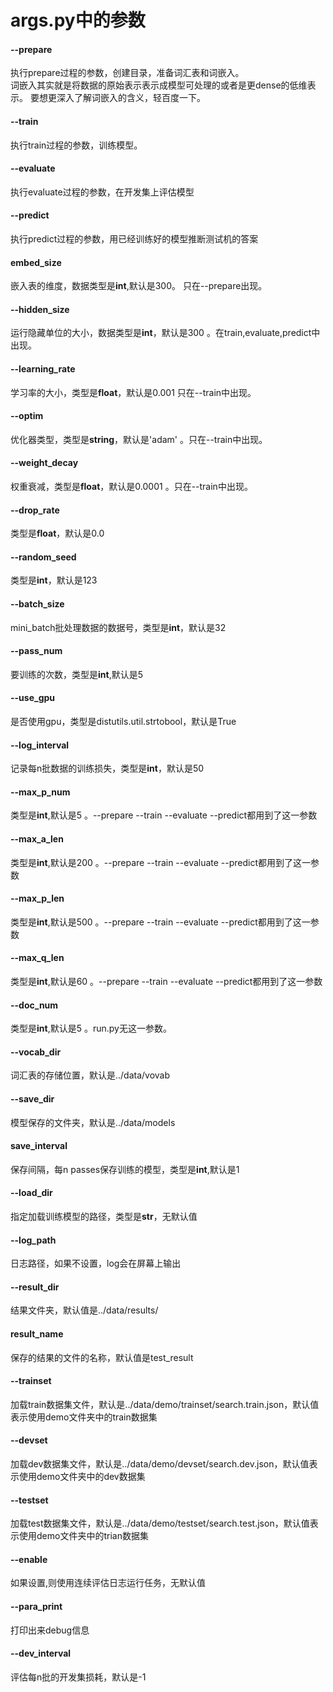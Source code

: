 # args.py中的参数  
#### --prepare    
执行prepare过程的参数，创建目录，准备词汇表和词嵌入。  
词嵌入其实就是将数据的原始表示表示成模型可处理的或者是更dense的低维表示。  要想更深入了解词嵌入的含义，轻百度一下。  
#### --train
执行train过程的参数，训练模型。  
#### --evaluate  
执行evaluate过程的参数，在开发集上评估模型  
#### --predict  
执行predict过程的参数，用已经训练好的模型推断测试机的答案  
#### embed_size  
嵌入表的维度，数据类型是**int**,默认是300。  只在--prepare出现。
#### --hidden_size  
运行隐藏单位的大小，数据类型是**int**，默认是300  。在train,evaluate,predict中出现。
#### --learning_rate  
学习率的大小，类型是**float**，默认是0.001  只在--train中出现。
#### --optim  
优化器类型，类型是**string**，默认是'adam'  。只在--train中出现。
#### --weight_decay  
权重衰减，类型是**float**，默认是0.0001  。只在--train中出现。
#### --drop_rate  
类型是**float**，默认是0.0  
#### --random_seed  
类型是**int**，默认是123  
#### --batch_size  
mini_batch批处理数据的数据号，类型是**int**，默认是32  
#### --pass_num  
要训练的次数，类型是**int**,默认是5  
#### --use_gpu  
是否使用gpu，类型是distutils.util.strtobool，默认是True  
#### --log_interval  
记录每n批数据的训练损失，类型是**int**，默认是50  
#### --max_p_num  
类型是**int**,默认是5  。--prepare --train --evaluate --predict都用到了这一参数  
#### --max_a_len  
类型是**int**,默认是200  。--prepare --train --evaluate --predict都用到了这一参数  
#### --max_p_len  
类型是**int**,默认是500  。--prepare --train --evaluate --predict都用到了这一参数
#### --max_q_len  
类型是**int**,默认是60  。--prepare --train --evaluate --predict都用到了这一参数
#### --doc_num  
类型是**int**,默认是5  。run.py无这一参数。
#### --vocab_dir  
词汇表的存储位置，默认是../data/vovab  
#### --save_dir  
模型保存的文件夹，默认是../data/models  
#### save_interval  
保存间隔，每n passes保存训练的模型，类型是**int**,默认是1  
#### --load_dir  
指定加载训练模型的路径，类型是**str**，无默认值  
#### --log_path  
日志路径，如果不设置，log会在屏幕上输出  
#### --result_dir  
结果文件夹，默认值是../data/results/  
#### result_name  
保存的结果的文件的名称，默认值是test_result  
#### --trainset 
加载train数据集文件，默认是../data/demo/trainset/search.train.json，默认值表示使用demo文件夹中的train数据集  
#### --devset  
加载dev数据集文件，默认是../data/demo/devset/search.dev.json，默认值表示使用demo文件夹中的dev数据集  
#### --testset  
加载test数据集文件，默认是../data/demo/testset/search.test.json，默认值表示使用demo文件夹中的trian数据集  
#### --enable  
如果设置,则使用连续评估日志运行任务，无默认值  
#### --para_print  
打印出来debug信息  
#### --dev_interval  
评估每n批的开发集损耗，默认是-1

